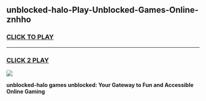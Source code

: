 
## unblocked-halo-Play-Unblocked-Games-Online-znhho
<h3>
<a href="https://premium76.site?title=unblocked-halo&ref=25A">CLICK TO PLAY</a></h3>
<hr>

<h3>
<a href="https://premium76.site?title=unblocked-halo&ref=25A">CLICK 2 PLAY</a>
  
</h3>

<a href="https://premium76.site?title=unblocked-halo&ref=25A"><img src="https://clearcache.store/games.png"></a>


**unblocked-halo games unblocked: Your Gateway to Fun and Accessible Online Gaming**
